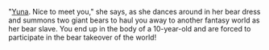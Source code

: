 "[Yuna](https://xantandminions.wordpress.com/kuma-kuma-kuma-bear/). Nice to meet you," she says, as she dances around in her bear dress and summons two giant bears to haul you away to another fantasy world as her bear slave. You end up in the body of a 10-year-old and are forced to participate in the bear takeover of the world!